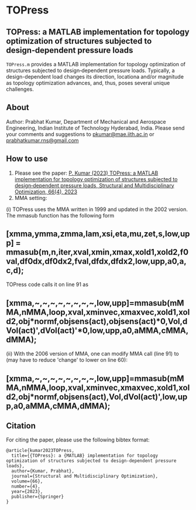 # TOPress
## TOPress: a MATLAB implementation for topology optimization of structures subjected to design‑dependent pressure loads
`TOPress.m` provides a MATLAB implementation for topology optimization of structures subjected to design‑dependent pressure loads. Typically, a design-dependent load changes its direction, locationa and/or magnitude as topology optimization advances, and, thus, poses several unique challenges.   
## About
Author: Prabhat Kumar, Department of Mechanical and Aerospace Engineering, Indian Institute of Technology Hyderabad, India. Please send your comments and suggestions to  pkumar@mae.iith.ac.in or prabhatkumar.rns@gmail.com
## How to use
1. Please see the paper: [P. Kumar (2023) TOPress: a MATLAB implementation for topology optimization of structures subjected to design‑dependent pressure loads, Structural and Multidisciplinary Optimization, 66(4), 2023](https://link.springer.com/article/10.1007/s00158-023-03533-9)
2. MMA setting:
   
  
(i) TOPress uses the MMA written in 1999 and updated in the 2002 version. The mmasub function has the following form
## [xmma,ymma,zmma,lam,xsi,eta,mu,zet,s,low,upp] = mmasub(m,n,iter,xval,xmin,xmax,xold1,xold2,f0val,df0dx,df0dx2,fval,dfdx,dfdx2,low,upp,a0,a,c,d);
 TOPress code calls it  on line 91 as
## [xmma,~,~,~,~,~,~,~,~,low,upp]=mmasub(mMMA,nMMA,loop,xval,xminvec,xmaxvec,xold1,xold2,obj*normf,objsens(act),objsens(act)*0,Vol,dVol(act)',dVol(act)'*0,low,upp,a0,aMMA,cMMA,dMMA);
(ii) 
With the 2006 version of MMA, one can modify MMA call (line 91) to (may have to reduce 'change' to lower on line 60):
## [xmma,~,~,~,~,~,~,~,~,low,upp]=mmasub(mMMA,nMMA,loop,xval,xminvec,xmaxvec,xold1,xold2,obj*normf,objsens(act),Vol,dVol(act)',low,upp,a0,aMMA,cMMA,dMMA);
## Citation
For citing the paper, please use the following bibtex format:
```
@article{kumar2023TOPress,
  title={{TOPress}: a {MATLAB} implementation for topology optimization of structures subjected to design‑dependent pressure loads},
  author={Kumar, Prabhat},
  journal={Structural and Multidisciplinary Optimization},
  volume={66},
  number={4},
  year={2023},
  publisher={Springer}
}
```
